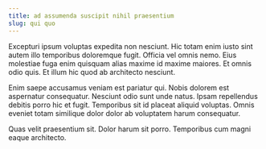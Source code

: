```yaml
---
title: ad assumenda suscipit nihil praesentium
slug: qui quo
---
```


Excepturi ipsum voluptas expedita non nesciunt. Hic totam enim iusto sint autem illo temporibus doloremque fugit. Officia vel omnis nemo. Eius molestiae fuga enim quisquam alias maxime id maxime maiores. Et omnis odio quis. Et illum hic quod ab architecto nesciunt.

Enim saepe accusamus veniam est pariatur qui. Nobis dolorem est aspernatur consequatur. Nesciunt odio sunt unde natus. Ipsam repellendus debitis porro hic et fugit. Temporibus sit id placeat aliquid voluptas. Omnis eveniet totam similique dolor dolor ab voluptatem harum consequatur.

Quas velit praesentium sit. Dolor harum sit porro. Temporibus cum magni eaque architecto.
